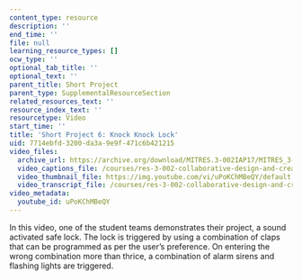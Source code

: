 ```yaml
---
content_type: resource
description: ''
end_time: ''
file: null
learning_resource_types: []
ocw_type: ''
optional_tab_title: ''
optional_text: ''
parent_title: Short Project
parent_type: SupplementalResourceSection
related_resources_text: ''
resource_index_text: ''
resourcetype: Video
start_time: ''
title: 'Short Project 6: Knock Knock Lock'
uid: 7714ebfd-3200-da3a-9e9f-471c6b421215
video_files:
  archive_url: https://archive.org/download/MITRES.3-002IAP17/MITRES_3-002IAP17_Short_Project_6_300k.mp4
  video_captions_file: /courses/res-3-002-collaborative-design-and-creative-expression-with-arduino-microcontrollers-january-iap-2017/3f8b1864238251c595706fe3882387b8_uPoKChMBeQY.vtt
  video_thumbnail_file: https://img.youtube.com/vi/uPoKChMBeQY/default.jpg
  video_transcript_file: /courses/res-3-002-collaborative-design-and-creative-expression-with-arduino-microcontrollers-january-iap-2017/6cfa3a292941fdd546f6c2e8c546f3fc_uPoKChMBeQY.pdf
video_metadata:
  youtube_id: uPoKChMBeQY
---
```


In this video, one of the student teams demonstrates their project, a sound activated safe lock. The lock is triggered by using a combination of claps that can be programmed as per the user’s preference. On entering the wrong combination more than thrice, a combination of alarm sirens and flashing lights are triggered.